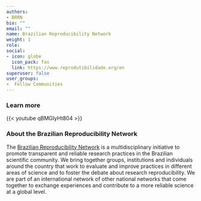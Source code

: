 ```yaml
---
authors:
- BRRN
bio: ""
email: ""
name: Brazilian Reproducibility Network
weight: 1
role: 
social:
- icon: globe
  icon_pack: fas
  link: https://www.reprodutibilidade.org/en
superuser: false
user_groups:
-  Fellow Communities
---
```


### Learn more

{{< youtube qBMGIyHt804 >}} 

### About the Brazilian Reproducibility Network

The [Brazilian Reproducibility Network](https://www.reprodutibilidade.org/en) is a multidisciplinary initiative to promote transparent and reliable research practices in the Brazilian scientific community. We bring together groups, institutions and individuals around the country that work to evaluate and improve practices in different areas of science and to foster the debate about research reproducibility. We are part of an international network of other national networks that come together to exchange experiences and contribute to a more reliable science at a global level. 

